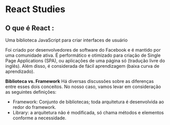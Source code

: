 # React Studies

## O que é React :

Uma biblioteca JavaScript para criar interfaces de usuário

Foi criado por desenvolvedores de software do Facebook e é mantido por uma comunidade ativa. É performático e otimizado para criação de Single Page Applications (SPA), ou aplicações de uma página só (tradução livre do inglês). Além disso, é considerada de fácil aprendizagem (baixa curva de aprendizado).

__Biblioteca vs. Framework__
Há diversas discussões sobre as diferenças entre esses dois conceitos. No nosso caso, vamos levar em consideração as seguintes definições:

- Framework: Conjunto de bibliotecas; toda arquitetura é desenvolvida ao redor do framework.
- Library: a arquitetura não é modificada, só chama métodos e elementos conforme a necessidade.
